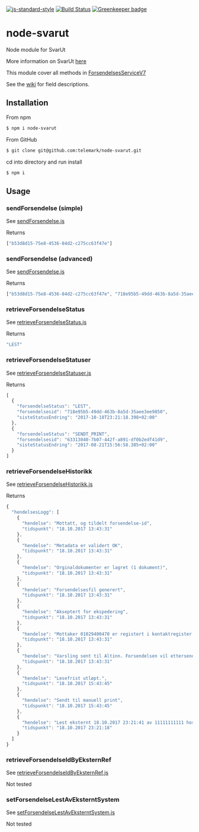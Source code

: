 [![js-standard-style](https://img.shields.io/badge/code%20style-standard-brightgreen.svg?style=flat)](https://github.com/feross/standard)
[![Build Status](https://travis-ci.org/telemark/svarut.svg?branch=master)](https://travis-ci.org/telemark/svarut)
[![Greenkeeper badge](https://badges.greenkeeper.io/telemark/svarut.svg)](https://greenkeeper.io/)

# node-svarut

Node module for SvarUt

More information on SvarUt [here](https://github.com/ks-no/svarut-dokumentasjon/wiki)

This module cover all methods in [ForsendelsesServiceV7](https://svarut.ks.no/tjenester/forsendelseservice/ForsendelsesServiceV7?wsdl)

See the [wiki](https://github.com/telemark/svarut/wiki) for field descriptions.

## Installation
From npm

```sh
$ npm i node-svarut
```

From GitHub
```sh
$ git clone git@github.com:telemark/node-svarut.git
```

cd into directory and run install

```sh
$ npm i
```

## Usage

### sendForsendelse (simple)

See [sendForsendelse.js](examples/sendForsendelse.js)

Returns
```js
["b53d8d15-75e8-4536-84d2-c275cc63f47e"]
```

### sendForsendelse (advanced)

See [sendForsendelse.js](examples/sendForsendelse_advanced.js)

Returns

```js
["b53d8d15-75e8-4536-84d2-c275cc63f47e", "718e95b5-49dd-463b-8a5d-35aee3ee9850"]
```

### retrieveForsendelseStatus

See [retrieveForsendelseStatus.js](examples/retrieveForsendelseStatus.js)

Returns

```js
"LEST"
```

### retrieveForsendelseStatuser

See [retrieveForsendelseStatuser.js](examples/retrieveForsendelseStatuser.js)

Returns

```js
[
  {
    "forsendelseStatus": "LEST",
    "forsendelsesid": "718e95b5-49dd-463b-8a5d-35aee3ee9850",
    "sisteStatusEndring": "2017-10-18T23:21:18.398+02:00"
  },
  {
    "forsendelseStatus": "SENDT_PRINT",
    "forsendelsesid": "63313040-7b07-442f-a891-df0b2edf41d9",
    "sisteStatusEndring": "2017-08-21T15:56:58.385+02:00"
  }
]
```

### retrieveForsendelseHistorikk

See [retrieveForsendelseHistorikk.js](examples/retrieveForsendelseHistorikk.js)

Returns

```js
{
  "hendelsesLogg": [
    {
      "hendelse": "Mottatt, og tildelt forsendelse-id",
      "tidspunkt": "18.10.2017 13:43:31"
    },
    {
      "hendelse": "Metadata er validert OK",
      "tidspunkt": "18.10.2017 13:43:31"
    },
    {
      "hendelse": "Orginaldokumenter er lagret (1 dokument)",
      "tidspunkt": "18.10.2017 13:43:31"
    },
    {
      "hendelse": "Forsendelsesfil generert",
      "tidspunkt": "18.10.2017 13:43:31"
    },
    {
      "hendelse": "Akseptert for ekspedering",
      "tidspunkt": "18.10.2017 13:43:31"
    },
    {
      "hendelse": "Mottaker 01029400470 er registert i kontaktregister, men har ikke registrert postkasse.",
      "tidspunkt": "18.10.2017 13:43:31"
    },
    {
      "hendelse": "Varsling sent til Altinn. Forsendelsen vil ettersendes som brevpost dersom den ikke blir lest innen utløp av lesefristen. Lesefristen utløper etter 2 timer.",
      "tidspunkt": "18.10.2017 13:43:31"
    },
    {
      "hendelse": "Lesefrist utløpt.",
      "tidspunkt": "18.10.2017 15:43:45"
    },
    {
      "hendelse": "Sendt til manuell print",
      "tidspunkt": "18.10.2017 15:43:45"
    },
    {
      "hendelse": "Lest eksternt 18.10.2017 23:21:41 av 11111111111 hos avsender 0800_telemark_test i systemet 'arkiv'",
      "tidspunkt": "18.10.2017 23:21:18"
    }
  ]
}
```

### retrieveForsendelseIdByEksternRef

See [retrieveForsendelseIdByEksternRef.js](examples/retrieveForsendelseIdByEksternRef.js)

Not tested

### setForsendelseLestAvEksterntSystem

See [setForsendelseLestAvEksterntSystem.js](examples/setForsendelseLestAvEksterntSystem.js)

Not tested
